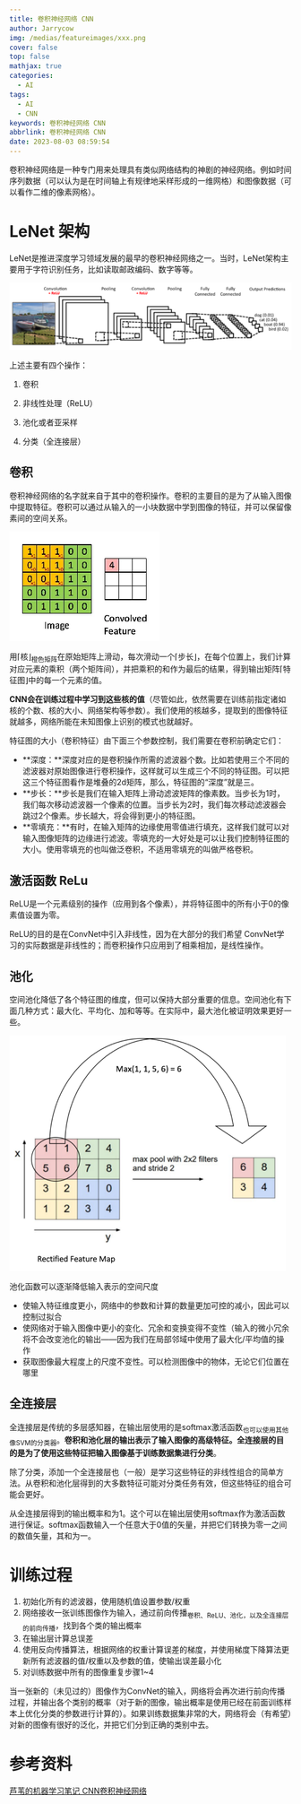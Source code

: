 ```yaml
---
title: 卷积神经网络 CNN
author: Jarrycow
img: /medias/featureimages/xxx.png
cover: false
top: false
mathjax: true
categories:
  - AI
tags:
  - AI
  - CNN
keywords: 卷积神经网络 CNN
abbrlink: 卷积神经网络 CNN
date: 2023-08-03 08:59:54
---
```


卷积神经网络是一种专门用来处理具有类似网络结构的神剧的神经网络。例如时间序列数据（可以认为是在时间轴上有规律地采样形成的一维网格）和图像数据（可以看作二维的像素网格）。

<!--more-->

# LeNet 架构

LeNet是推进深度学习领域发展的最早的卷积神经网络之一。当时，LeNet架构主要用于字符识别任务，比如读取邮政编码、数字等等。

![LeNet 架构](https://raw.githubusercontent.com/Jarrycow/picHost/main/JavaWeb/LeNet%E6%9E%B6%E6%9E%84.webp)

上述主要有四个操作：

1. 卷积

2. 非线性处理（ReLU）

3. 池化或者亚采样

4. 分类（全连接层）

## 卷积

卷积神经网络的名字就来自于其中的卷积操作。卷积的主要目的是为了从输入图像中提取特征。卷积可以通过从输入的一小块数据中学到图像的特征，并可以保留像素间的空间关系。

![卷积](https://raw.githubusercontent.com/Jarrycow/picHost/main/JavaWeb/%E5%8D%B7%E7%A7%AF.webp)

用$\lceil$核$\rfloor$<sub>橙色矩阵</sub>在原始矩阵上滑动，每次滑动一个$\lceil$步长$\rfloor$，在每个位置上，我们计算对应元素的乘积（两个矩阵间），并把乘积的和作为最后的结果，得到输出矩阵$\lceil$特征图$\rfloor$中的每一个元素的值。

**CNN会在训练过程中学习到这些核的值**（尽管如此，依然需要在训练前指定诸如核的个数、核的大小、网络架构等参数）。我们使用的核越多，提取到的图像特征就越多，网络所能在未知图像上识别的模式也就越好。

特征图的大小（卷积特征）由下面三个参数控制，我们需要在卷积前确定它们：

- **深度：**深度对应的是卷积操作所需的滤波器个数。比如若使用三个不同的滤波器对原始图像进行卷积操作，这样就可以生成三个不同的特征图。可以把这三个特征图看作是堆叠的2d矩阵，那么，特征图的“深度”就是三。
- **步长：**步长是我们在输入矩阵上滑动滤波矩阵的像素数。当步长为1时，我们每次移动滤波器一个像素的位置。当步长为2时，我们每次移动滤波器会跳过2个像素。步长越大，将会得到更小的特征图。
- **零填充：**有时，在输入矩阵的边缘使用零值进行填充，这样我们就可以对输入图像矩阵的边缘进行滤波。零填充的一大好处是可以让我们控制特征图的大小。使用零填充的也叫做泛卷积，不适用零填充的叫做严格卷积。

## 激活函数 ReLu

ReLU是一个元素级别的操作（应用到各个像素），并将特征图中的所有小于0的像素值设置为零。

ReLU的目的是在ConvNet中引入非线性，因为在大部分的我们希望 ConvNet学习的实际数据是非线性的；而卷积操作只应用到了相乘相加，是线性操作。

## 池化

空间池化降低了各个特征图的维度，但可以保持大部分重要的信息。空间池化有下面几种方式：最大化、平均化、加和等等。在实际中，最大池化被证明效果更好一些。

![池化](https://raw.githubusercontent.com/Jarrycow/picHost/main/JavaWeb/%E6%B1%A0%E5%8C%96.png)

池化函数可以逐渐降低输入表示的空间尺度

- 使输入特征维度更小，网络中的参数和计算的数量更加可控的减小，因此可以控制过拟合
- 使网络对于输入图像中更小的变化、冗余和变换变得不变性（输入的微小冗余将不会改变池化的输出——因为我们在局部邻域中使用了最大化/平均值的操作
- 获取图像最大程度上的尺度不变性。可以检测图像中的物体，无论它们位置在哪里

## 全连接层

全连接层是传统的多层感知器，在输出层使用的是softmax激活函数<sub>也可以使用其他像SVM的分类器</sub>。**卷积和池化层的输出表示了输入图像的高级特征。全连接层的目的是为了使用这些特征把输入图像基于训练数据集进行分类**。

除了分类，添加一个全连接层也（一般）是学习这些特征的非线性组合的简单方法。从卷积和池化层得到的大多数特征可能对分类任务有效，但这些特征的组合可能会更好。

从全连接层得到的输出概率和为1。这个可以在输出层使用softmax作为激活函数进行保证。softmax函数输入一个任意大于0值的矢量，并把它们转换为零一之间的数值矢量，其和为一。

# 训练过程

1. 初始化所有的滤波器，使用随机值设置参数/权重
2. 网络接收一张训练图像作为输入，通过前向传播<sub>卷积、ReLU、池化，以及全连接层的前向传播</sub>，找到各个类的输出概率
3. 在输出层计算总误差
4. 使用反向传播算法，根据网络的权重计算误差的梯度，并使用梯度下降算法更新所有滤波器的值/权重以及参数的值，使输出误差最小化
5. 对训练数据中所有的图像重复步骤1~4

当一张新的（未见过的）图像作为ConvNet的输入，网络将会再次进行前向传播过程，并输出各个类别的概率（对于新的图像，输出概率是使用已经在前面训练样本上优化分类的参数进行计算的）。如果训练数据集非常的大，网络将会（有希望）对新的图像有很好的泛化，并把它们分到正确的类别中去。

# 参考资料

[芦苇的机器学习笔记 CNN卷积神经网络](https://luweikxy.gitbook.io/machine-learning-notes/convolutional-neural-network#shi-ji-xun-lian-wen-ti)